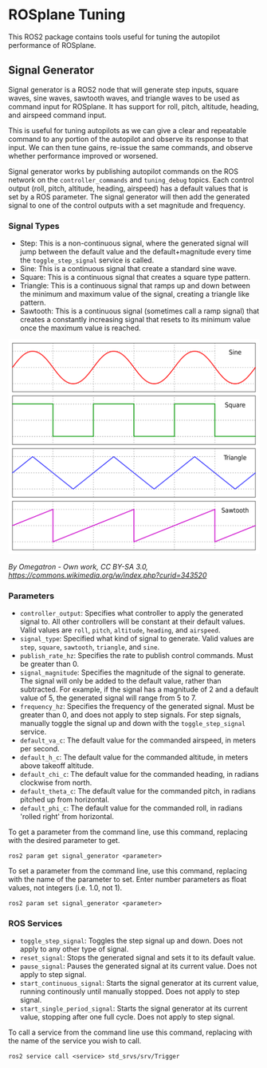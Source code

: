 # ROSplane Tuning

This ROS2 package contains tools useful for tuning the autopilot performance of ROSplane.

## Signal Generator

Signal generator is a ROS2 node that will generate step inputs, square waves, sine waves, sawtooth waves, and triangle waves to be used as command input for ROSplane. It has support for roll, pitch, altitude, heading, and airspeed command input.

This is useful for tuning autopilots as we can give a clear and repeatable command to any portion of the autopilot and observe its response to that input. We can then tune gains, re-issue the same commands, and observe whether performance improved or worsened.

Signal generator works by publishing autopilot commands on the ROS network on the `controller_commands` and `tuning_debug` topics. Each control output (roll, pitch, altitude, heading, airspeed) has a default values that is set by a ROS parameter. The signal generator will then add the generated signal to one of the control outputs with a set magnitude and frequency.

### Signal Types
- Step: This is a non-continuous signal, where the generated signal will jump between the default value and the default+magnitude every time the `toggle_step_signal` service is called.
- Sine: This is a continuous signal that create a standard sine wave.
- Square: This is a continuous signal that creates a square type pattern.
- Triangle: This is a continuous signal that ramps up and down between the minimum and maximum value of the signal, creating a triangle like pattern.
- Sawtooth: This is a continuous signal (sometimes call a ramp signal) that creates a constantly increasing signal that resets to its minimum value once the maximum value is reached.

![Waveforms](Waveforms.svg)

*By Omegatron - Own work, CC BY-SA 3.0, https://commons.wikimedia.org/w/index.php?curid=343520*

### Parameters
- `controller_output`: Specifies what controller to apply the generated signal to. All other controllers will be constant at their default values. Valid values are `roll`, `pitch`, `altitude`, `heading`, and `airspeed`.
- `signal_type`: Specified what kind of signal to generate. Valid values are `step`, `square`, `sawtooth`, `triangle`, and `sine`.
- `publish_rate_hz`: Specifies the rate to publish control commands. Must be greater than 0.
- `signal_magnitude`: Specifies the magnitude of the signal to generate. The signal will only be added to the default value, rather than subtracted. For example, if the signal has a magnitude of 2 and a default value of 5, the generated signal will range from 5 to 7.
- `frequency_hz`: Specifies the frequency of the generated signal. Must be greater than 0, and does not apply to step signals. For step signals, manually toggle the signal up and down with the `toggle_step_signal` service.
- `default_va_c`: The default value for the commanded airspeed, in meters per second.
- `default_h_c`: The default value for the commanded altitude, in meters above takeoff altitude.
- `default_chi_c`: The default value for the commanded heading, in radians clockwise from north.
- `default_theta_c`: The default value for the commanded pitch, in radians pitched up from horizontal.
- `default_phi_c`: The default value for the commanded roll, in radians 'rolled right' from horizontal.

To get a parameter from the command line, use this command, replacing <parameter> with the desired parameter to get.
```
ros2 param get signal_generator <parameter>
```

To set a parameter from the command line, use this command, replacing <parameter> with the name of the parameter to set. Enter number parameters as float values, not integers (i.e. 1.0, not 1).
```
ros2 param set signal_generator <parameter>
```

### ROS Services
- `toggle_step_signal`: Toggles the step signal up and down. Does not apply to any other type of signal.
- `reset_signal`: Stops the generated signal and sets it to its default value.
- `pause_signal`: Pauses the generated signal at its current value. Does not apply to step signal.
- `start_continuous_signal`: Starts the signal generator at its current value, running continously until manually stopped. Does not apply to step signal.
- `start_single_period_signal`: Starts the signal generator at its current value, stopping after one full cycle. Does not apply to step signal.

To call a service from the command line use this command, replacing <service> with the name of the service you wish to call.
```
ros2 service call <service> std_srvs/srv/Trigger
```

